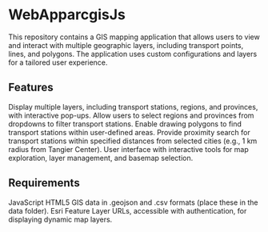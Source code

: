 # WebApparcgisJs

This repository contains a GIS mapping application that allows users to view and interact with multiple geographic layers, including transport points, lines, and polygons. The application uses custom configurations and layers for a tailored user experience.

## Features
Display multiple layers, including transport stations, regions, and provinces, with interactive pop-ups.
Allow users to select regions and provinces from dropdowns to filter transport stations.
Enable drawing polygons to find transport stations within user-defined areas.
Provide proximity search for transport stations within specified distances from selected cities (e.g., 1 km radius from Tangier Center).
User interface with interactive tools for map exploration, layer management, and basemap selection.
## Requirements
JavaScript
HTML5
GIS data in .geojson and .csv formats (place these in the data folder).
Esri Feature Layer URLs, accessible with authentication, for displaying dynamic map layers.
